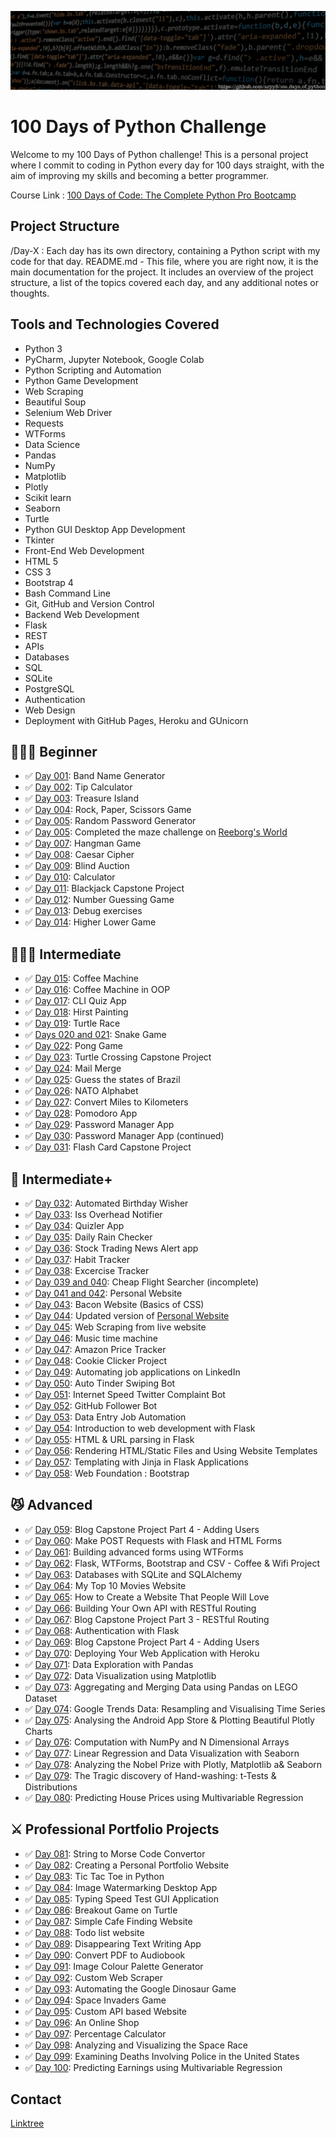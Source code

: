 ![Banner](assets/banner.gif)

# 100 Days of Python Challenge <br>

Welcome to my 100 Days of Python challenge! This is a personal project where I commit to coding in Python every day for
100 days straight, with the aim of improving my skills and becoming a better programmer.
<br>

Course Link : [100 Days of Code: The Complete Python Pro Bootcamp](https://www.udemy.com/course/100-days-of-code/)

## Project Structure <br>

/Day-X : Each day has its own directory, containing a Python script with my code for that day.
README.md - This file, where you are right now, it is the main documentation for the project. It includes an overview of
the project structure, a list of the topics covered each day, and any additional notes or thoughts.
<br>

## Tools and Technologies Covered
- Python 3
- PyCharm, Jupyter Notebook, Google Colab
- Python Scripting and Automation
- Python Game Development
- Web Scraping
- Beautiful Soup
- Selenium Web Driver
- Requests
- WTForms
- Data Science
- Pandas
- NumPy
- Matplotlib
- Plotly
- Scikit learn
- Seaborn
- Turtle
- Python GUI Desktop App Development
- Tkinter
- Front-End Web Development
- HTML 5
- CSS 3
- Bootstrap 4
- Bash Command Line
- Git, GitHub and Version Control
- Backend Web Development
- Flask
- REST
- APIs
- Databases
- SQL
- SQLite
- PostgreSQL
- Authentication
- Web Design
- Deployment with GitHub Pages, Heroku and GUnicorn


## 👨🏻‍🎓 Beginner

- :white_check_mark: [Day 001](Days-1-to-10/Day-1): Band Name Generator
- :white_check_mark: [Day 002](Days-1-to-10/Day-2): Tip Calculator
- :white_check_mark: [Day 003](Days-1-to-10/Day-3): Treasure Island
- :white_check_mark: [Day 004](Days-1-to-10/Day-4): Rock, Paper, Scissors Game
- :white_check_mark: [Day 005](Days-1-to-10/Day-5): Random Password Generator
- :white_check_mark: [Day 005](Days-1-to-10/Day-6): Completed the maze challenge
  on [Reeborg's World](https://reeborg.ca/index_en.html)
- :white_check_mark: [Day 007](Days-1-to-10/Day-7): Hangman Game
- :white_check_mark: [Day 008](Days-1-to-10/Day-8): Caesar Cipher
- :white_check_mark: [Day 009](Days-1-to-10/Day-9): Blind Auction
- :white_check_mark: [Day 010](Days-1-to-10/Day-10): Calculator
- :white_check_mark: [Day 011](Days-11-to-21/Day-11): Blackjack Capstone Project
- :white_check_mark: [Day 012](Days-11-to-21/Day-12): Number Guessing Game
- :white_check_mark: [Day 013](Days-11-to-21/Day-13): Debug exercises
- :white_check_mark: [Day 014](Days-11-to-21/Day-14): Higher Lower Game

## 🏋🏻‍♂ Intermediate

- :white_check_mark: [Day 015](Days-11-to-21/Day-15): Coffee Machine
- :white_check_mark: [Day 016](Days-11-to-21/Day-16): Coffee Machine in OOP
- :white_check_mark: [Day 017](Days-11-to-21/Day-17): CLI Quiz App
- :white_check_mark: [Day 018](Days-11-to-21/Day-18): Hirst Painting
- :white_check_mark: [Day 019](Days-11-to-21/Day-19): Turtle Race
- :white_check_mark: [Days 020 and 021](Days-11-to-21/Days-20-and-21): Snake Game
- :white_check_mark: [Day 022](Days-22-to-30/Day-22): Pong Game
- :white_check_mark: [Day 023](Days-22-to-30/Day-23): Turtle Crossing Capstone Project
- :white_check_mark: [Day 024](Days-22-to-30/Day-24): Mail Merge
- :white_check_mark: [Day 025](Days-22-to-30/Day-25): Guess the states of Brazil
- :white_check_mark: [Day 026](Days-22-to-30/Day-26): NATO Alphabet
- :white_check_mark: [Day 027](Days-22-to-30/Day-27): Convert Miles to Kilometers
- :white_check_mark: [Day 028](Days-22-to-30/Day-28): Pomodoro App
- :white_check_mark: [Day 029](Days-22-to-30/Day-29): Password Manager App
- :white_check_mark: [Day 030](Days-22-to-30/Day-30): Password Manager App (continued)
- :white_check_mark: [Day 031](Days-31-to-40/Day-31): Flash Card Capstone Project

## 💪 Intermediate+

- :white_check_mark: [Day 032](Days-31-to-40/Day-32): Automated Birthday Wisher
- :white_check_mark: [Day 033](Days-31-to-40/Day-33): Iss Overhead Notifier
- :white_check_mark: [Day 034](Days-31-to-40/Day-34): Quizler App
- :white_check_mark: [Day 035](Days-31-to-40/Day-35): Daily Rain Checker
- :white_check_mark: [Day 036](Days-31-to-40/Day-36): Stock Trading News Alert app
- :white_check_mark: [Day 037](Days-31-to-40/Day-37): Habit Tracker
- :white_check_mark: [Day 038](Days-31-to-40/Day-38): Excercise Tracker
- :white_check_mark: [Day 039 and 040](Days-31-to-40/Days-39-and-40): Cheap Flight Searcher (incomplete)
- :white_check_mark: [Day 041 and 042](Days-41-to-50/Days-41-and-42): Personal Website
- :white_check_mark: [Day 043](Days-41-to-50/Day-43): Bacon Website (Basics of CSS)
- :white_check_mark: [Day 044](Days-41-to-50/Day-44): Updated version
  of [Personal Website](https://arpy8.github.io/)
- :white_check_mark: [Day 045](Days-41-to-50/Day-45): Web Scraping from live website
- :white_check_mark: [Day 046](Days-41-to-50/Day-46): Music time machine
- :white_check_mark: [Day 047](Days-41-to-50/Day-47): Amazon Price Tracker
- :white_check_mark: [Day 048](Days-41-to-50/Day-48): Cookie Clicker Project
- :white_check_mark: [Day 049](Days-41-to-50/Day-49): Automating job applications on LinkedIn
- :white_check_mark: [Day 050](Days-41-to-50/Day-50): Auto Tinder Swiping Bot
- :white_check_mark: [Day 051](Days-51-to-60/Day-51): Internet Speed Twitter Complaint Bot
- :white_check_mark: [Day 052](Days-51-to-60/Day-52): GitHub Follower Bot
- :white_check_mark: [Day 053](Days-51-to-60/Day-53): Data Entry Job Automation
- :white_check_mark: [Day 054](Days-51-to-60/Day-54): Introduction to web development with Flask
- :white_check_mark: [Day 055](Days-51-to-60/Day-55): HTML & URL parsing in Flask
- :white_check_mark: [Day 056](Days-51-to-60/Day-56): Rendering HTML/Static Files and Using Website Templates
- :white_check_mark: [Day 057](Days-51-to-60/Day-57): Templating with Jinja in Flask Applications
- :white_check_mark: [Day 058](Days-51-to-60/Day-58): Web Foundation : Bootstrap

## 😼 Advanced

- :white_check_mark: [Day 059](Days-51-to-60/Day-59-and-60): Blog Capstone Project Part 4 - Adding Users
- :white_check_mark: [Day 060](Days-51-to-60/Day-59-and-60): Make POST Requests with Flask and HTML Forms
- :white_check_mark: [Day 061](Days-61-to-70/Day-61): Building advanced forms using WTForms
- :white_check_mark: [Day 062](Days-61-to-70/Day-62): Flask, WTForms, Bootstrap and CSV - Coffee & Wifi Project
- :white_check_mark: [Day 063](Days-61-to-70/Day-63): Databases with SQLite and SQLAlchemy
- :white_check_mark: [Day 064](Days-61-to-70/Day-64): My Top 10 Movies Website
- :white_check_mark: [Day 065](Days-61-to-70/Day-65): How to Create a Website That People Will Love
- :white_check_mark: [Day 066](Days-61-to-70/Day-66): Building Your Own API with RESTful Routing
- :white_check_mark: [Day 067](Days-61-to-70/Day-67): Blog Capstone Project Part 3 - RESTful Routing 
- :white_check_mark: [Day 068](Days-61-to-70/Day-68): Authentication with Flask
- :white_check_mark: [Day 069](Days-61-to-70/Day-69): Blog Capstone Project Part 4 - Adding Users
- :white_check_mark: [Day 070](Days-61-to-70/Day-70): Deploying Your Web Application with Heroku
- :white_check_mark: [Day 071](Days-71-to-80/Day-71): Data Exploration with Pandas
- :white_check_mark: [Day 072](Days-71-to-80/Day-72): Data Visualization using Matplotlib
- :white_check_mark: [Day 073](Days-71-to-80/Day-73): Aggregating and Merging Data using Pandas on LEGO Dataset
- :white_check_mark: [Day 074](Days-71-to-80/Day-74): Google Trends Data: Resampling and Visualising Time Series
- :white_check_mark: [Day 075](Days-71-to-80/Day-75): Analysing the Android App Store & Plotting Beautiful Plotly Charts
- :white_check_mark: [Day 076](Days-71-to-80/Day-76): Computation with NumPy and N Dimensional Arrays
- :white_check_mark: [Day 077](Days-71-to-80/Day-77): Linear Regression and Data Visualization with Seaborn
- :white_check_mark: [Day 078](Days-71-to-80/Day-78): Analyzing the Nobel Prize with Plotly, Matplotlib a& Seaborn
- :white_check_mark: [Day 079](Days-71-to-80/Day-79): The Tragic discovery of Hand-washing: t-Tests & Distributions
- :white_check_mark: [Day 080](Days-71-to-80/Day-80): Predicting House Prices using Multivariable Regression

## ⚔ Professional Portfolio Projects

- :white_check_mark: [Day 081](Days-81-to-90/Day-81): String to Morse Code Convertor
- :white_check_mark: [Day 082](Days-81-to-90/Day-82): Creating a Personal Portfolio Website
- :white_check_mark: [Day 083](Days-81-to-90/Day-83): Tic Tac Toe in Python
- :white_check_mark: [Day 084](Days-81-to-90/Day-84): Image Watermarking Desktop App
- :white_check_mark: [Day 085](Days-81-to-90/Day-85): Typing Speed Test GUI Application
- :white_check_mark: [Day 086](Days-81-to-90/Day-86): Breakout Game on Turtle
- :white_check_mark: [Day 087](Days-81-to-90/Day-87): Simple Cafe Finding Website
- :white_check_mark: [Day 088](Days-81-to-90/Day-88): Todo list website
- :white_check_mark: [Day 089](Days-81-to-90/Day-89): Disappearing Text Writing App
- :white_check_mark: [Day 090](Days-81-to-90/Day-90): Convert PDF to Audiobook
- :white_check_mark: [Day 091](Days-91-to-100/Day-91): Image Colour Palette Generator
- :white_check_mark: [Day 092](Days-91-to-100/Day-92): Custom Web Scraper 
- :white_check_mark: [Day 093](Days-91-to-100/Day-93): Automating the Google Dinosaur Game
- :white_check_mark: [Day 094](Days-91-to-100/Day-94): Space Invaders Game
- :white_check_mark: [Day 095](Days-91-to-100/Day-95): Custom API based Website
- :white_check_mark: [Day 096](Days-91-to-100/Day-96): An Online Shop
- :white_check_mark: [Day 097](Days-91-to-100/Day-97): Percentage Calculator
- :white_check_mark: [Day 098](Days-91-to-100/Day-98): Analyzing and Visualizing the Space Race
- :white_check_mark: [Day 099](Days-91-to-100/Day-99): Examining Deaths Involving Police in the United States
- :white_check_mark: [Day 100](Days-91-to-100/Day-100): Predicting Earnings using Multivariable Regression

## Contact <br>
[Linktree](https://linktr.ee/arpitwastaken)
